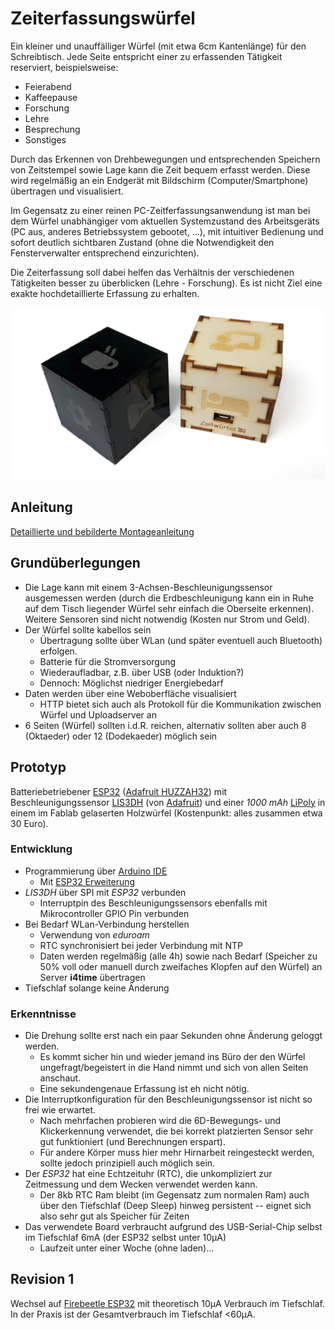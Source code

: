 Zeiterfassungswürfel
====================

Ein kleiner und unauffälliger Würfel (mit etwa 6cm Kantenlänge) für den Schreibtisch.
Jede Seite entspricht einer zu erfassenden Tätigkeit reserviert, beispielsweise:

  * Feierabend
  * Kaffeepause
  * Forschung
  * Lehre
  * Besprechung
  * Sonstiges

Durch das Erkennen von Drehbewegungen und entsprechenden Speichern von Zeitstempel sowie Lage kann die Zeit bequem erfasst werden.
Diese wird regelmäßig an ein Endgerät mit Bildschirm (Computer/Smartphone) übertragen und visualisiert.

Im Gegensatz zu einer reinen PC-Zeitferfassungsanwendung ist man bei dem Würfel unabhängiger vom aktuellen Systemzustand des Arbeitsgeräts (PC aus, anderes Betriebssystem gebootet, ...), mit intuitiver Bedienung und sofort deutlich sichtbaren Zustand (ohne die Notwendigkeit den Fensterverwalter entsprechend einzurichten).

Die Zeiterfassung soll dabei helfen das Verhältnis der verschiedenen Tätigkeiten besser zu überblicken (Lehre - Forschung). Es ist nicht Ziel eine exakte hochdetaillierte Erfassung zu erhalten.

![Würfel Vorschau](images/cubes.jpg)


Anleitung
---------

[Detaillierte und bebilderte Montageanleitung](MONTAGE.md)


Grundüberlegungen
-----------------

  * Die Lage kann mit einem 3-Achsen-Beschleunigungssensor ausgemessen werden (durch die Erdbeschleunigung kann ein in Ruhe auf dem Tisch liegender Würfel sehr einfach die Oberseite erkennen). Weitere Sensoren sind nicht notwendig (Kosten nur Strom und Geld).
  * Der Würfel sollte kabellos sein
    * Übertragung sollte über WLan (und später eventuell auch Bluetooth) erfolgen.
    * Batterie für die Stromversorgung
    * Wiederaufladbar, z.B. über USB (oder Induktion?)
    * Dennoch: Möglichst niedriger Energiebedarf
  * Daten werden über eine Weboberfläche visualisiert
    * HTTP bietet sich auch als Protokoll für die Kommunikation zwischen Würfel und Uploadserver an
  * 6 Seiten (Würfel) sollten i.d.R. reichen, alternativ sollten aber auch 8 (Oktaeder) oder 12 (Dodekaeder) möglich sein


Prototyp
--------

Batteriebetriebener [ESP32](https://www.espressif.com/en/products/hardware/esp32/overview) ([Adafruit HUZZAH32](https://learn.adafruit.com/adafruit-huzzah32-esp32-feather/overview)) mit Beschleunigungssensor [LIS3DH](https://www.st.com/resource/en/datasheet/cd00274221.pdf) (von [Adafruit](https://learn.adafruit.com/adafruit-lis3dh-triple-axis-accelerometer-breakout/arduino)) und einer *1000 mAh* [LiPoly](https://de.wikipedia.org/wiki/Lithium-Polymer-Akkumulator) in einem im Fablab gelaserten Holzwürfel (Kostenpunkt: alles zusammen etwa 30 Euro).

### Entwicklung

  * Programmierung über [Arduino IDE](https://www.arduino.cc/)
    * Mit [ESP32 Erweiterung](https://github.com/espressif/arduino-esp32)
  * *LIS3DH* über SPI mit *ESP32* verbunden
    * Interruptpin des Beschleunigungssensors ebenfalls mit Mikrocontroller GPIO Pin verbunden
  * Bei Bedarf WLan-Verbindung herstellen
    * Verwendung von *eduroam*
    * RTC synchronisiert bei jeder Verbindung mit NTP
    * Daten werden regelmäßig (alle 4h) sowie nach Bedarf (Speicher zu 50% voll oder manuell durch zweifaches Klopfen auf den Würfel) an Server **i4time** übertragen
  * Tiefschlaf solange keine Änderung

### Erkenntnisse

  * Die Drehung sollte erst nach ein paar Sekunden ohne Änderung geloggt werden.
    * Es kommt sicher hin und wieder jemand ins Büro der den Würfel ungefragt/begeistert in die Hand nimmt und sich von allen Seiten anschaut. 
    * Eine sekundengenaue Erfassung ist eh nicht nötig.
  * Die Interruptkonfiguration für den Beschleunigungssensor ist nicht so frei wie erwartet.
    * Nach mehrfachen probieren wird die 6D-Bewegungs- und Klickerkennung verwendet, die bei korrekt platzierten Sensor sehr gut funktioniert (und Berechnungen erspart).
    * Für andere Körper muss hier mehr Hirnarbeit reingesteckt werden, sollte jedoch prinzipiell auch möglich sein.
  * Der *ESP32* hat eine Echtzeituhr (RTC), die unkompliziert zur Zeitmessung und dem Wecken verwendet werden kann.
    * Der 8kb RTC Ram bleibt (im Gegensatz zum normalen Ram) auch über den Tiefschlaf (Deep Sleep) hinweg persistent -- eignet sich also sehr gut als Speicher für Zeiten
  * Das verwendete Board verbraucht aufgrund des USB-Serial-Chip selbst im Tiefschlaf 6mA (der ESP32 selbst unter 10μA)
    * Laufzeit unter einer Woche (ohne laden)...


Revision 1
----------

Wechsel auf [Firebeetle ESP32](https://www.dfrobot.com/product-1590.html) mit theoretisch 10μA Verbrauch im Tiefschlaf. In der Praxis ist der Gesamtverbrauch im Tiefschlaf <60μA.
